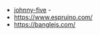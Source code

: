 - [johnny-five](https://github.com/rwaldron/johnny-five) - 
- https://www.espruino.com/
- https://banglejs.com/
